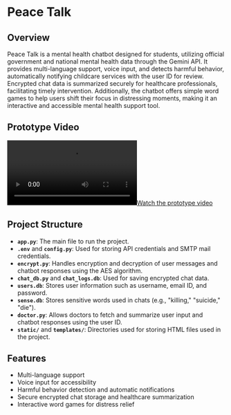 # Peace Talk

## Overview
Peace Talk is a mental health chatbot designed for students, utilizing official government and national mental health data through the Gemini API. It provides multi-language support, voice input, and detects harmful behavior, automatically notifying childcare services with the user ID for review. Encrypted chat data is summarized securely for healthcare professionals, facilitating timely intervention. Additionally, the chatbot offers simple word games to help users shift their focus in distressing moments, making it an interactive and accessible mental health support tool.


## Prototype Video
[![Watch the prototype video](.prototype.mp4)](.prototype.mp4)

## Project Structure

- **`app.py`**: The main file to run the project.
- **`.env`** and **`config.py`**: Used for storing API credentials and SMTP mail credentials.
- **`encrypt.py`**: Handles encryption and decryption of user messages and chatbot responses using the AES algorithm.
- **`chat_db.py`** and **`chat_logs.db`**: Used for saving encrypted chat data.
- **`users.db`**: Stores user information such as username, email ID, and password.
- **`sense.db`**: Stores sensitive words used in chats (e.g., "killing," "suicide," "die").
- **`doctor.py`**: Allows doctors to fetch and summarize user input and chatbot responses using the user ID.
- **`static/`** and **`templates/`**: Directories used for storing HTML files used in the project.

## Features
- Multi-language support
- Voice input for accessibility
- Harmful behavior detection and automatic notifications
- Secure encrypted chat storage and healthcare summarization
- Interactive word games for distress relief

